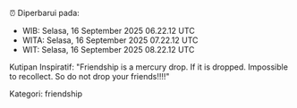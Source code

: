 ⏰ Diperbarui pada:
- WIB: Selasa, 16 September 2025 06.22.12 UTC
- WITA: Selasa, 16 September 2025 07.22.12 UTC
- WIT: Selasa, 16 September 2025 08.22.12 UTC

Kutipan Inspiratif:
"Friendship is a mercury drop. If it is dropped. Impossible to recollect. So do not drop your friends!!!!"


Kategori: friendship

